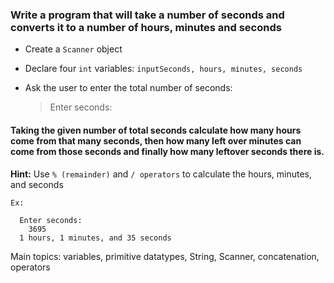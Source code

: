 ### Write a program that will take a number of seconds and converts it to a number of hours, minutes and seconds

- Create a `Scanner` object
- Declare four `int` variables: `inputSeconds, hours, minutes, seconds`
- Ask the user to enter the total number of seconds:

    > Enter seconds:

#### Taking the given number of total seconds calculate how many hours come from that many seconds, then how many left over minutes can come from those seconds and finally how many leftover seconds there is.

**Hint:** Use `% (remainder)` and `/ operators` to calculate the hours, minutes, and seconds 

```
Ex: 

  Enter seconds:
    3695
  1 hours, 1 minutes, and 35 seconds
```

Main topics: variables, primitive datatypes, String, Scanner, concatenation, operators
 
